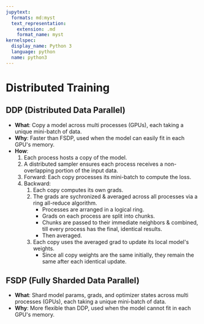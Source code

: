```yaml
---
jupytext:
  formats: md:myst
  text_representation:
    extension: .md
    format_name: myst
kernelspec:
  display_name: Python 3
  language: python
  name: python3
---
```

# Distributed Training

## DDP (Distributed Data Parallel)
- **What**: Copy a model across multi processes (GPUs), each taking a unique mini-batch of data.
- **Why**: Faster than FSDP, used when the model can easily fit in each GPU's memory.
- **How**:
	1. Each process hosts a copy of the model.
	2. A distributed sampler ensures each process receives a non-overlapping portion of the input data.
	3. Forward: Each copy processes its mini-batch to compute the loss.
	4. Backward:
		1. Each copy computes its own grads.
		2. The grads are sychronized & averaged across all processes via a ring all-reduce algorithm.
			- Processes are arranged in a logical ring.
			- Grads on each process are split into chunks.
			- Chunks are passed to their immediate neighbors & combined, till every process has the final, identical results.
			- Then averaged.
		3. Each copy uses the averaged grad to update its local model's weights.
			- Since all copy weights are the same initially, they remain the same after each identical update.

## FSDP (Fully Sharded Data Parallel)
- **What**: Shard model params, grads, and optimizer states across multi processes (GPUs), each taking a unique mini-batch of data.
- **Why**: More flexible than DDP, used when the model cannot fit in each GPU's memory.